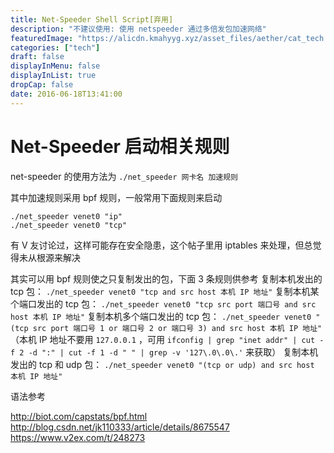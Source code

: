 ```yaml
---
title: Net-Speeder Shell Script[弃用]
description: "不建议使用: 使用 netspeeder 通过多倍发包加速网络"
featuredImage: "https://alicdn.kmahyyg.xyz/asset_files/aether/cat_tech.webp"
categories: ["tech"]
draft: false
displayInMenu: false
displayInList: true
dropCap: false
date: 2016-06-18T13:41:00
---
```


# Net-Speeder 启动相关规则

net-speeder 的使用方法为 `./net_speeder 网卡名 加速规则`

其中加速规则采用 bpf 规则，一般常用下面规则来启动 

```
./net_speeder venet0 "ip" 
./net_speeder venet0 "tcp" 
```

有 V 友讨论过，这样可能存在安全隐患，这个帖子里用 iptables 来处理，但总觉得未从根源来解决 


其实可以用 bpf 规则使之只复制发出的包，下面 3 条规则供参考 
复制本机发出的 tcp 包： `./net_speeder venet0 "tcp and src host 本机 IP 地址"`
复制本机某个端口发出的 tcp 包： `./net_speeder venet0 "tcp src port 端口号 and src host 本机 IP 地址"`
复制本机多个端口发出的 tcp 包： `./net_speeder venet0 "(tcp src port 端口号 1 or 端口号 2 or 端口号 3) and src host 本机 IP 地址"`
（本机 IP 地址不要用 `127.0.0.1` ，可用 `ifconfig | grep "inet addr" | cut -f 2 -d ":" | cut -f 1 -d " " | grep -v '127\.0\.0\.'` 来获取）
复制本机发出的 tcp 和 udp 包： `./net_speeder venet0 "(tcp or udp) and src host 本机 IP 地址"` 

语法参考 

http://biot.com/capstats/bpf.html 
http://blog.csdn.net/jk110333/article/details/8675547
https://www.v2ex.com/t/248273 
